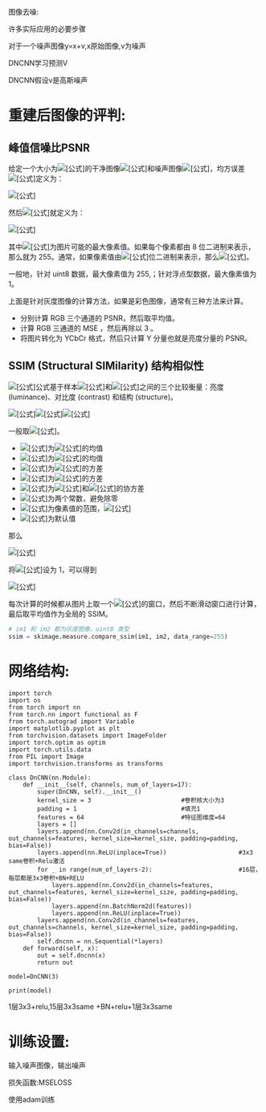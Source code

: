 

图像去噪:

许多实际应用的必要步骤

对于一个噪声图像y=x+v,x原始图像,v为噪声

DNCNN学习预测V

DNCNN假设v是高斯噪声

# 重建后图像的评判:

## 峰值信噪比PSNR

给定一个大小为![[公式]](https://www.zhihu.com/equation?tex=m%C3%97n)的干净图像![[公式]](https://www.zhihu.com/equation?tex=I)和噪声图像![[公式]](https://www.zhihu.com/equation?tex=K)，均方误差![[公式]](https://www.zhihu.com/equation?tex=%28MSE%29)定义为：

![[公式]](https://www.zhihu.com/equation?tex=MSE+%3D+%5Cfrac%7B1%7D%7Bmn%7D%5Csum_%7Bi%3D0%7D%5E%7Bm-1%7D%5Csum_%7Bj%3D0%7D%5E%7Bn-1%7D%5BI%28i%2C+j%29-K%28i%2Cj%29%5D%5E2)

然后![[公式]](https://www.zhihu.com/equation?tex=PSNR+%28dB%29)就定义为：

![[公式]](https://www.zhihu.com/equation?tex=PSNR+%3D+10+%5Ccdot+log_%7B10%7D%28%5Cfrac%7BMAX_I%5E2%7D%7BMSE%7D%29)

其中![[公式]](https://www.zhihu.com/equation?tex=MAX_I%5E2)为图片可能的最大像素值。如果每个像素都由 8 位二进制来表示，那么就为 255。通常，如果像素值由![[公式]](https://www.zhihu.com/equation?tex=B)位二进制来表示，那么![[公式]](https://www.zhihu.com/equation?tex=MAX_I+%3D+2%5EB-1)。

一般地，针对 uint8 数据，最大像素值为 255,；针对浮点型数据，最大像素值为 1。

上面是针对灰度图像的计算方法，如果是彩色图像，通常有三种方法来计算。

- 分别计算 RGB 三个通道的 PSNR，然后取平均值。
- 计算 RGB 三通道的 MSE ，然后再除以 3 。
- 将图片转化为 YCbCr 格式，然后只计算 Y 分量也就是亮度分量的 PSNR。



## SSIM (Structural SIMilarity) 结构相似性

![[公式]](https://www.zhihu.com/equation?tex=SSIM)公式基于样本![[公式]](https://www.zhihu.com/equation?tex=x)和![[公式]](https://www.zhihu.com/equation?tex=y)之间的三个比较衡量：亮度 (luminance)、对比度 (contrast) 和结构 (structure)。

![[公式]](https://www.zhihu.com/equation?tex=l%28x%2Cy%29+%3D+%5Cfrac%7B2%5Cmu_x+%5Cmu_y+%2B+c_1%7D%7B%5Cmu_x%5E2%2B+%5Cmu_y%5E2+%2B+c_1%7D)![[公式]](https://www.zhihu.com/equation?tex=c%28x%2Cy%29+%3D+%5Cfrac%7B2%5Csigma_x+%5Csigma_y+%2B+c_2%7D%7B%5Csigma_x%5E2%2B+%5Csigma_y%5E2+%2B+c_2%7D)![[公式]](https://www.zhihu.com/equation?tex=s%28x%2Cy%29+%3D+%5Cfrac%7B%5Csigma_%7Bxy%7D+%2B+c_3%7D%7B%5Csigma_x+%5Csigma_y+%2B+c_3%7D)

一般取![[公式]](https://www.zhihu.com/equation?tex=c_3+%3D+c_2+%2F+2)。

- ![[公式]](https://www.zhihu.com/equation?tex=%5Cmu_x)为![[公式]](https://www.zhihu.com/equation?tex=x)的均值
- ![[公式]](https://www.zhihu.com/equation?tex=%5Cmu_y)为![[公式]](https://www.zhihu.com/equation?tex=y)的均值
- ![[公式]](https://www.zhihu.com/equation?tex=%5Csigma_x%5E2)为![[公式]](https://www.zhihu.com/equation?tex=x)的方差
- ![[公式]](https://www.zhihu.com/equation?tex=%5Csigma_y%5E2)为![[公式]](https://www.zhihu.com/equation?tex=y)的方差
- ![[公式]](https://www.zhihu.com/equation?tex=%5Csigma_%7Bxy%7D)为![[公式]](https://www.zhihu.com/equation?tex=x)和![[公式]](https://www.zhihu.com/equation?tex=y)的协方差
- ![[公式]](https://www.zhihu.com/equation?tex=c_1+%3D+%28k_1L%29%5E2%2C+c_2+%3D+%28k_2L%29%5E2)为两个常数，避免除零
- ![[公式]](https://www.zhihu.com/equation?tex=L)为像素值的范围，![[公式]](https://www.zhihu.com/equation?tex=2%5EB-1)
- ![[公式]](https://www.zhihu.com/equation?tex=k_1%3D0.01%2C+k_2%3D0.03)为默认值

那么

![[公式]](https://www.zhihu.com/equation?tex=SSIM%28x%2C+y%29+%3D+%5Bl%28x%2Cy%29%5E%7B%5Calpha%7D+%5Ccdot+c%28x%2Cy%29%5E%7B%5Cbeta%7D+%5Ccdot+s%28x%2Cy%29%5E%7B%5Cgamma%7D%5D)

将![[公式]](https://www.zhihu.com/equation?tex=%5Calpha%2C%5Cbeta%2C%5Cgamma)设为 1，可以得到

![[公式]](https://www.zhihu.com/equation?tex=SSIM%28x%2C+y%29+%3D+%5Cfrac%7B%282%5Cmu_x+%5Cmu_y+%2B+c_1%29%282%5Csigma_%7Bxy%7D%2Bc_2%29%7D%7B%28%5Cmu_x%5E2%2B+%5Cmu_y%5E2+%2B+c_1%29%28%5Csigma_x%5E2%2B%5Csigma_y%5E2%2Bc_2%29%7D)

每次计算的时候都从图片上取一个![[公式]](https://www.zhihu.com/equation?tex=N%C3%97N)的窗口，然后不断滑动窗口进行计算，最后取平均值作为全局的 SSIM。

```python
# im1 和 im2 都为灰度图像，uint8 类型
ssim = skimage.measure.compare_ssim(im1, im2, data_range=255)
```

# 网络结构:

```
import torch
import os
from torch import nn
from torch.nn import functional as F
from torch.autograd import Variable
import matplotlib.pyplot as plt
from torchvision.datasets import ImageFolder
import torch.optim as optim
import torch.utils.data
from PIL import Image
import torchvision.transforms as transforms

class DnCNN(nn.Module):
    def __init__(self, channels, num_of_layers=17):
        super(DnCNN, self).__init__()
        kernel_size = 3                         #卷积核大小为3
        padding = 1                             #填充1    
        features = 64                           #特征图维度=64
        layers = []
        layers.append(nn.Conv2d(in_channels=channels, out_channels=features, kernel_size=kernel_size, padding=padding, bias=False))
        layers.append(nn.ReLU(inplace=True))                    #3x3 same卷积+Relu激活
        for _ in range(num_of_layers-2):                        #16层，每层都是3x3卷积+BN+RELU
            layers.append(nn.Conv2d(in_channels=features, out_channels=features, kernel_size=kernel_size, padding=padding, bias=False))
            layers.append(nn.BatchNorm2d(features))
            layers.append(nn.ReLU(inplace=True))
        layers.append(nn.Conv2d(in_channels=features, out_channels=channels, kernel_size=kernel_size, padding=padding, bias=False))
        self.dncnn = nn.Sequential(*layers)
    def forward(self, x):
        out = self.dncnn(x)
        return out

model=DnCNN(3)

print(model)
```

1层3x3+relu,15层3x3same +BN+relu+1层3x3same



# 训练设置:

输入噪声图像，输出噪声

损失函数:MSELOSS

使用adam训练

